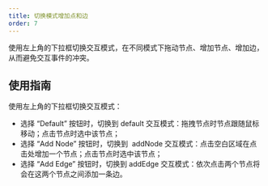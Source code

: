 ```yaml
---
title: 切换模式增加点和边
order: 7
---
```


使用左上角的下拉框切换交互模式，在不同模式下拖动节点、增加节点、增加边，从而避免交互事件的冲突。

## 使用指南

使用左上角的下拉框切换交互模式：
- 选择 “Default” 按钮时，切换到 default 交互模式：拖拽节点时节点跟随鼠标移动；点击节点时选中该节点；
- 选择 “Add Node” 按钮时，切换到  addNode 交互模式：点击空白区域在点击处增加一个节点；点击节点时选中该节点；
- 选择 “Add Edge” 按钮时，切换到 addEdge 交互模式：依次点击两个节点将会在这两个节点之间添加一条边。

